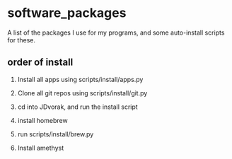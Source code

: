 # software_packages
A list of the packages I use for my programs, and some auto-install scripts for these.

## order of install

1. Install all apps using scripts/install/apps.py

1. Clone all git repos using scripts/install/git.py
1. cd into JDvorak, and run the install script

1. install homebrew
1. run scripts/install/brew.py
1. Install amethyst
